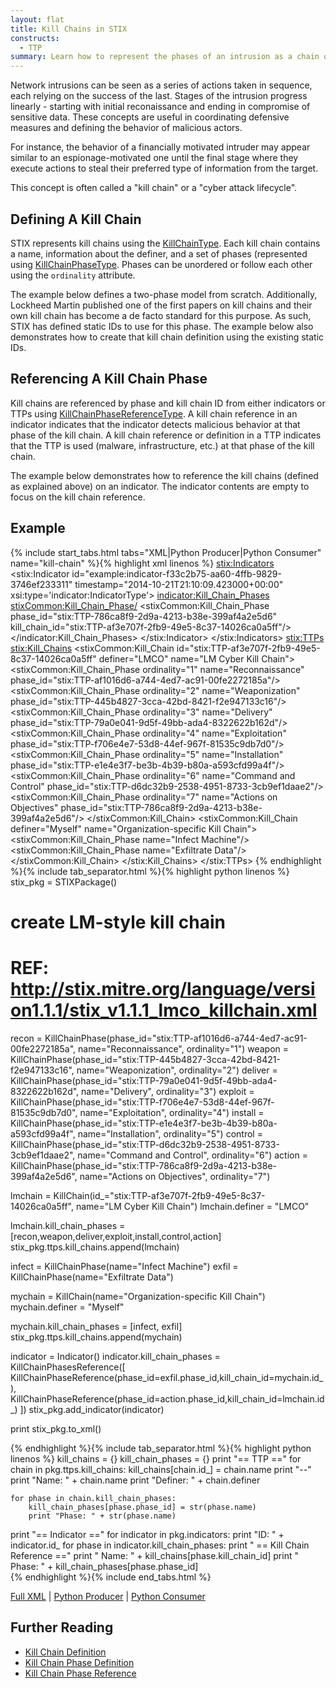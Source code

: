 ```yaml
---
layout: flat
title: Kill Chains in STIX
constructs:
  - TTP
summary: Learn how to represent the phases of an intrusion as a chain of actions.
---
```


Network intrusions can be seen as a series of actions taken in sequence, each relying on the success of the last. Stages of the intrusion progress linearly - starting with initial reconaissance and ending in compromise of sensitive data.
These concepts are useful in coordinating defensive measures and defining the behavior of malicious actors.

For instance, the behavior of a financially motivated intruder may appear similar to an espionage-motivated one until the final stage where they execute actions to steal their preferred type of information from the target.

This concept is often called a "kill chain" or a "cyber attack lifecycle".

## Defining A Kill Chain

STIX represents kill chains using the [KillChainType](data-model/{{site.current_version}}/stixCommon/KillChainType). Each kill chain contains a name, information about the definer, and a set of phases (represented using [KillChainPhaseType](data-model/{{site.current_version}}/stixCommon/KillChainPhaseType). Phases can be unordered or follow each other using the `ordinality` attribute.

The example below defines a two-phase model from scratch. Additionally, Lockheed Martin published one of the first papers on kill chains and their own kill chain has become a de facto standard for this purpose. As such, STIX has defined static IDs to use for this phase. The example below also demonstrates how to create that kill chain definition using the existing static IDs.

## Referencing A Kill Chain Phase

Kill chains are referenced by phase and kill chain ID from either indicators or TTPs using [KillChainPhaseReferenceType](/data-model/{{site.current_version}}/stixCommon/KillChainPhaseReferenceType). A kill chain reference in an indicator indicates that the indicator detects malicious behavior at that phase of the kill chain. A kill chain reference or definition in a TTP indicates that the TTP is used (malware, infrastructure, etc.) at that phase of the kill chain.

The example below demonstrates how to reference the kill chains (defined as explained above) on an indicator. The indicator contents are empty to focus on the kill chain reference.

## Example

{% include start_tabs.html tabs="XML|Python Producer|Python Consumer" name="kill-chain" %}{% highlight xml linenos %}
<stix:Indicators>
    <stix:Indicator id="example:indicator-f33c2b75-aa60-4ffb-9829-3746ef233311" timestamp="2014-10-21T21:10:09.423000+00:00" xsi:type='indicator:IndicatorType'>
        <indicator:Kill_Chain_Phases>
            <stixCommon:Kill_Chain_Phase/>
            <stixCommon:Kill_Chain_Phase phase_id="stix:TTP-786ca8f9-2d9a-4213-b38e-399af4a2e5d6" kill_chain_id="stix:TTP-af3e707f-2fb9-49e5-8c37-14026ca0a5ff"/>
        </indicator:Kill_Chain_Phases>
    </stix:Indicator>
</stix:Indicators>
<stix:TTPs>
    <stix:Kill_Chains>
        <stixCommon:Kill_Chain id="stix:TTP-af3e707f-2fb9-49e5-8c37-14026ca0a5ff" definer="LMCO" name="LM Cyber Kill Chain">
            <stixCommon:Kill_Chain_Phase ordinality="1" name="Reconnaissance" phase_id="stix:TTP-af1016d6-a744-4ed7-ac91-00fe2272185a"/>
            <stixCommon:Kill_Chain_Phase ordinality="2" name="Weaponization" phase_id="stix:TTP-445b4827-3cca-42bd-8421-f2e947133c16"/>
            <stixCommon:Kill_Chain_Phase ordinality="3" name="Delivery" phase_id="stix:TTP-79a0e041-9d5f-49bb-ada4-8322622b162d"/>
            <stixCommon:Kill_Chain_Phase ordinality="4" name="Exploitation" phase_id="stix:TTP-f706e4e7-53d8-44ef-967f-81535c9db7d0"/>
            <stixCommon:Kill_Chain_Phase ordinality="5" name="Installation" phase_id="stix:TTP-e1e4e3f7-be3b-4b39-b80a-a593cfd99a4f"/>
            <stixCommon:Kill_Chain_Phase ordinality="6" name="Command and Control" phase_id="stix:TTP-d6dc32b9-2538-4951-8733-3cb9ef1daae2"/>
            <stixCommon:Kill_Chain_Phase ordinality="7" name="Actions on Objectives" phase_id="stix:TTP-786ca8f9-2d9a-4213-b38e-399af4a2e5d6"/>
        </stixCommon:Kill_Chain>
        <stixCommon:Kill_Chain definer="Myself" name="Organization-specific Kill Chain">
            <stixCommon:Kill_Chain_Phase name="Infect Machine"/>
            <stixCommon:Kill_Chain_Phase name="Exfiltrate Data"/>
        </stixCommon:Kill_Chain>
    </stix:Kill_Chains>
</stix:TTPs>
{% endhighlight %}{% include tab_separator.html %}{% highlight python linenos %}
stix_pkg = STIXPackage()

# create LM-style kill chain 
# REF: http://stix.mitre.org/language/version1.1.1/stix_v1.1.1_lmco_killchain.xml

recon = KillChainPhase(phase_id="stix:TTP-af1016d6-a744-4ed7-ac91-00fe2272185a", name="Reconnaissance", ordinality="1")
weapon = KillChainPhase(phase_id="stix:TTP-445b4827-3cca-42bd-8421-f2e947133c16", name="Weaponization", ordinality="2")
deliver = KillChainPhase(phase_id="stix:TTP-79a0e041-9d5f-49bb-ada4-8322622b162d", name="Delivery", ordinality="3")
exploit = KillChainPhase(phase_id="stix:TTP-f706e4e7-53d8-44ef-967f-81535c9db7d0", name="Exploitation", ordinality="4")
install = KillChainPhase(phase_id="stix:TTP-e1e4e3f7-be3b-4b39-b80a-a593cfd99a4f", name="Installation", ordinality="5")
control = KillChainPhase(phase_id="stix:TTP-d6dc32b9-2538-4951-8733-3cb9ef1daae2", name="Command and Control", ordinality="6")
action = KillChainPhase(phase_id="stix:TTP-786ca8f9-2d9a-4213-b38e-399af4a2e5d6", name="Actions on Objectives", ordinality="7")

lmchain = KillChain(id_="stix:TTP-af3e707f-2fb9-49e5-8c37-14026ca0a5ff", name="LM Cyber Kill Chain")
lmchain.definer = "LMCO"

lmchain.kill_chain_phases = [recon,weapon,deliver,exploit,install,control,action]
stix_pkg.ttps.kill_chains.append(lmchain)

infect = KillChainPhase(name="Infect Machine")
exfil = KillChainPhase(name="Exfiltrate Data")

mychain = KillChain(name="Organization-specific Kill Chain")
mychain.definer = "Myself"

mychain.kill_chain_phases = [infect, exfil]
stix_pkg.ttps.kill_chains.append(mychain)

indicator = Indicator()
indicator.kill_chain_phases = KillChainPhasesReference([
    KillChainPhaseReference(phase_id=exfil.phase_id,kill_chain_id=mychain.id_),
    KillChainPhaseReference(phase_id=action.phase_id,kill_chain_id=lmchain.id_)
])
stix_pkg.add_indicator(indicator)

print stix_pkg.to_xml() 

{% endhighlight %}{% include tab_separator.html %}{% highlight python linenos %}
kill_chains = {}
kill_chain_phases = {}
print "== TTP =="
for chain in pkg.ttps.kill_chains:
    kill_chains[chain.id_] = chain.name
    print "--"
    print "Name: " + chain.name
    print "Definer: " + chain.definer
    
    for phase in chain.kill_chain_phases: 
        kill_chain_phases[phase.phase_id] = str(phase.name)
        print "Phase: " + str(phase.name)

print "== Indicator =="
for indicator in pkg.indicators:
    print "ID: " + indicator.id_
    for phase in indicator.kill_chain_phases:
        print "  == Kill Chain Reference =="
        print "  Name: " + kill_chains[phase.kill_chain_id]
        print "  Phase: " + kill_chain_phases[phase.phase_id]    
{% endhighlight %}{% include end_tabs.html %}

[Full XML](kill-chain.xml) | [Python Producer](kill-chain_producer.py) | [Python Consumer](kill-chain_consumer.py)

## Further Reading

* [Kill Chain Definition](/data-model/{{site.current_version}}/stixCommon/KillChainType/)
* [Kill Chain Phase Definition](/data-model/{{site.current_version}}/stixCommon/KillChainPhaseType/)
* [Kill Chain Phase Reference](/data-model/{{site.current_version}}/stixCommon/KillChainPhaseReferenceType)
